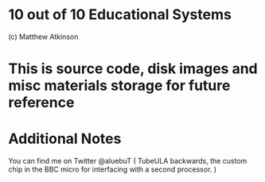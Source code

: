 # 10 out of 10 Educational Systems

(c) Matthew Atkinson

# This is source code, disk images and misc materials storage for future reference

# Additional Notes

You can find me on Twitter @aluebuT ( TubeULA backwards, the custom chip in the BBC micro for interfacing with a second processor. )
